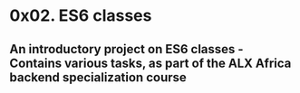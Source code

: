 # 0x02. ES6 classes
## An introductory project on ES6 classes - Contains various tasks, as part of the ALX Africa backend specialization course
